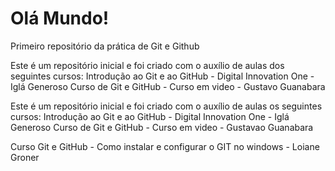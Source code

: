 # Olá Mundo!
Primeiro repositório da prática de Git e Github


Este é um repositório inicial e foi criado com o auxílio de aulas dos seguintes cursos:
Introdução ao Git e ao GitHub - Digital Innovation One - Iglá Generoso
Curso de Git e GitHub - Curso em video - Gustavo Guanabara

Este é um repositório inicial e foi criado com o auxílio de aulas os seguintes cursos:
Introdução ao Git e ao GitHub - Digital Innovation One - Iglá Generoso 
Curso de Git e GitHub - Curso em video - Gustavao Guanabara

Curso Git e GitHub - Como instalar e configurar o GIT no windows - Loiane Groner 
